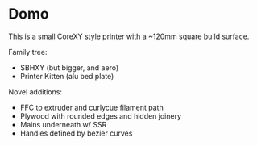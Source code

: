 # Domo

This is a small CoreXY style printer with a ~120mm square build surface.

Family tree:
* SBHXY (but bigger, and aero)
* Printer Kitten (alu bed plate)

Novel additions:
* FFC to extruder and curlycue filament path
* Plywood with rounded edges and hidden joinery
* Mains underneath w/ SSR
* Handles defined by bezier curves
